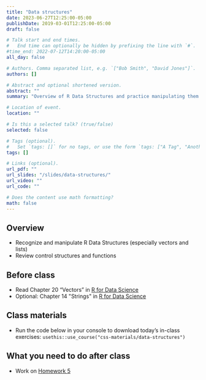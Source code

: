```yaml
---
title: "Data structures"
date: 2023-06-27T12:25:00-05:00
publishDate: 2019-03-01T12:25:00-05:00
draft: false

# Talk start and end times.
#   End time can optionally be hidden by prefixing the line with `#`.
#time_end: 2022-07-12T14:20:00-05:00
all_day: false

# Authors. Comma separated list, e.g. `["Bob Smith", "David Jones"]`.
authors: []

# Abstract and optional shortened version.
abstract: ""
summary: "Overview of R Data Structures and practice manipulating them."

# Location of event.
location: ""

# Is this a selected talk? (true/false)
selected: false

# Tags (optional).
#   Set `tags: []` for no tags, or use the form `tags: ["A Tag", "Another Tag"]` for one or more tags.
tags: []

# Links (optional).
url_pdf: ""
url_slides: "/slides/data-structures/"
url_video: ""
url_code: ""

# Does the content use math formatting?
math: false
---
```




## Overview

* Recognize and manipulate R Data Structures (especially vectors and lists)
* Review control structures and functions

## Before class

* Read Chapter 20 “Vectors” in [R for Data Science](https://r4ds.had.co.nz/vectors.html)
* Optional: Chapter 14 "Strings" in [R for Data Science](https://r4ds.had.co.nz/strings.html)

## Class materials

* Run the code below in your console to download today’s in-class exercises: `usethis::use_course("css-materials/data-structures")`

## What you need to do after class

* Work on [Homework 5](/homework/debugging-rmarkdown/) 
